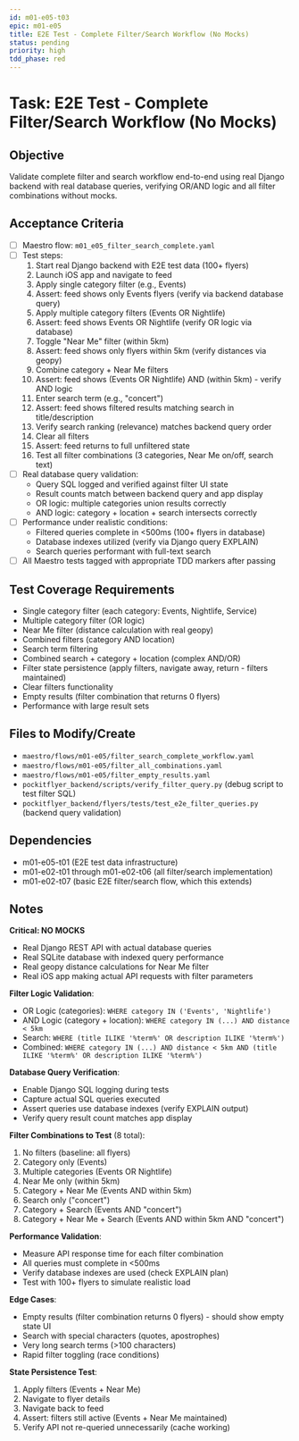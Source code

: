 ```yaml
---
id: m01-e05-t03
epic: m01-e05
title: E2E Test - Complete Filter/Search Workflow (No Mocks)
status: pending
priority: high
tdd_phase: red
---
```


# Task: E2E Test - Complete Filter/Search Workflow (No Mocks)

## Objective
Validate complete filter and search workflow end-to-end using real Django backend with real database queries, verifying OR/AND logic and all filter combinations without mocks.

## Acceptance Criteria
- [ ] Maestro flow: `m01_e05_filter_search_complete.yaml`
- [ ] Test steps:
  1. Start real Django backend with E2E test data (100+ flyers)
  2. Launch iOS app and navigate to feed
  3. Apply single category filter (e.g., Events)
  4. Assert: feed shows only Events flyers (verify via backend database query)
  5. Apply multiple category filters (Events OR Nightlife)
  6. Assert: feed shows Events OR Nightlife (verify OR logic via database)
  7. Toggle "Near Me" filter (within 5km)
  8. Assert: feed shows only flyers within 5km (verify distances via geopy)
  9. Combine category + Near Me filters
  10. Assert: feed shows (Events OR Nightlife) AND (within 5km) - verify AND logic
  11. Enter search term (e.g., "concert")
  12. Assert: feed shows filtered results matching search in title/description
  13. Verify search ranking (relevance) matches backend query order
  14. Clear all filters
  15. Assert: feed returns to full unfiltered state
  16. Test all filter combinations (3 categories, Near Me on/off, search text)
- [ ] Real database query validation:
  - Query SQL logged and verified against filter UI state
  - Result counts match between backend query and app display
  - OR logic: multiple categories union results correctly
  - AND logic: category + location + search intersects correctly
- [ ] Performance under realistic conditions:
  - Filtered queries complete in <500ms (100+ flyers in database)
  - Database indexes utilized (verify via Django query EXPLAIN)
  - Search queries performant with full-text search
- [ ] All Maestro tests tagged with appropriate TDD markers after passing

## Test Coverage Requirements
- Single category filter (each category: Events, Nightlife, Service)
- Multiple category filter (OR logic)
- Near Me filter (distance calculation with real geopy)
- Combined filters (category AND location)
- Search term filtering
- Combined search + category + location (complex AND/OR)
- Filter state persistence (apply filters, navigate away, return - filters maintained)
- Clear filters functionality
- Empty results (filter combination that returns 0 flyers)
- Performance with large result sets

## Files to Modify/Create
- `maestro/flows/m01-e05/filter_search_complete_workflow.yaml`
- `maestro/flows/m01-e05/filter_all_combinations.yaml`
- `maestro/flows/m01-e05/filter_empty_results.yaml`
- `pockitflyer_backend/scripts/verify_filter_query.py` (debug script to test filter SQL)
- `pockitflyer_backend/flyers/tests/test_e2e_filter_queries.py` (backend query validation)

## Dependencies
- m01-e05-t01 (E2E test data infrastructure)
- m01-e02-t01 through m01-e02-t06 (all filter/search implementation)
- m01-e02-t07 (basic E2E filter/search flow, which this extends)

## Notes
**Critical: NO MOCKS**
- Real Django REST API with actual database queries
- Real SQLite database with indexed query performance
- Real geopy distance calculations for Near Me filter
- Real iOS app making actual API requests with filter parameters

**Filter Logic Validation**:
- OR Logic (categories): `WHERE category IN ('Events', 'Nightlife')`
- AND Logic (category + location): `WHERE category IN (...) AND distance < 5km`
- Search: `WHERE (title ILIKE '%term%' OR description ILIKE '%term%')`
- Combined: `WHERE category IN (...) AND distance < 5km AND (title ILIKE '%term%' OR description ILIKE '%term%')`

**Database Query Verification**:
- Enable Django SQL logging during tests
- Capture actual SQL queries executed
- Assert queries use database indexes (verify EXPLAIN output)
- Verify query result count matches app display

**Filter Combinations to Test** (8 total):
1. No filters (baseline: all flyers)
2. Category only (Events)
3. Multiple categories (Events OR Nightlife)
4. Near Me only (within 5km)
5. Category + Near Me (Events AND within 5km)
6. Search only ("concert")
7. Category + Search (Events AND "concert")
8. Category + Near Me + Search (Events AND within 5km AND "concert")

**Performance Validation**:
- Measure API response time for each filter combination
- All queries must complete in <500ms
- Verify database indexes are used (check EXPLAIN plan)
- Test with 100+ flyers to simulate realistic load

**Edge Cases**:
- Empty results (filter combination returns 0 flyers) - should show empty state UI
- Search with special characters (quotes, apostrophes)
- Very long search terms (>100 characters)
- Rapid filter toggling (race conditions)

**State Persistence Test**:
1. Apply filters (Events + Near Me)
2. Navigate to flyer details
3. Navigate back to feed
4. Assert: filters still active (Events + Near Me maintained)
5. Verify API not re-queried unnecessarily (cache working)
